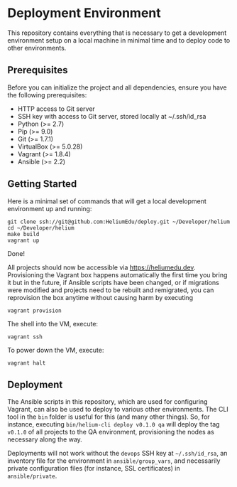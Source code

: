 # Deployment Environment

This repository contains everything that is necessary to get a development environment setup on a local machine in minimal time and to deploy code to
other environments.

## Prerequisites

Before you can initialize the project and all dependencies, ensure you have the following prerequisites:

* HTTP access to Git server
* SSH key with access to Git server, stored locally at ~/.ssh/id_rsa
* Python (>= 2.7)
* Pip (>= 9.0)
* Git (>= 1.7.1)
* VirtualBox (>= 5.0.28)
* Vagrant (>= 1.8.4)
* Ansible (>= 2.2)

## Getting Started

Here is a minimal set of commands that will get a local development environment up and running:

```
git clone ssh://git@github.com:HeliumEdu/deploy.git ~/Developer/helium
cd ~/Developer/helium
make build
vagrant up
```

Done!

All projects should now be accessible via https://heliumedu.dev. Provisioning the Vagrant box happens automatically the first time you bring it
but in the future, if Ansible scripts have been changed, or if migrations were modified and projects need to be rebuilt and remigrated, you can
reprovision the box anytime without causing harm by executing

```
vagrant provision
```

The shell into the VM, execute:

```
vagrant ssh
```

To power down the VM, execute:

```
vagrant halt
```

## Deployment

The Ansible scripts in this repository, which are used for configuring Vagrant, can also be used to deploy to various other environments. The
CLI tool in the `bin` folder is useful for this (and many other things). So, for instance, executing `bin/helium-cli deploy v0.1.0 qa`
will deploy the tag `v0.1.0` of all projects to the QA environment, provisioning the nodes as necessary along the way.

Deployments will not work without the `devops` SSH key at `~/.ssh/id_rsa`, an inventory file for the environment in `ansible/group_vars`, and
necessarily private configuration files (for instance, SSL certificates) in `ansible/private`.
